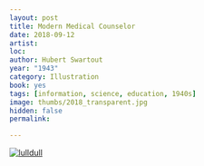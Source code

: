 ```yaml
---
layout: post
title: Modern Medical Counselor
date: 2018-09-12
artist: 
loc: 
author: Hubert Swartout
year: "1943"
category: Illustration
book: yes
tags: [information, science, education, 1940s]
image: thumbs/2018_transparent.jpg
hidden: false
permalink:

---
```







<div class="post_image">
	<a href="{{ site.baseurl }}/images/posts/2018_transparent/001.jpg" target="_blank">
	<img src="{{ site.baseurl }}/images/posts/2018_transparent/001.jpg" alt="lulldull"></a>
</div>
